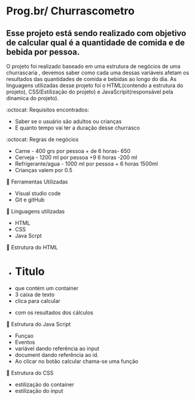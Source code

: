# Prog.br/ Churrascometro
 

 ## Esse projeto está sendo realizado com objetivo de calcular qual é a quantidade de comida e de bebida por pessoa.

 O projeto foi realizado baseado em uma estrutura de negócios de uma churrascaria , devemos saber como cada uma dessas variáveis afetam os resultados das quantidades de comida e bebidas ao longo do dia. As linguagens utilizadas desse projeto foi o HTML(contendo a estrutura do projeto), CSS(Estilização do projeto) e JavaScripit(responsável pela dinamica do projeto).
 

 :octocat: Requisitos encontrados:

- Saber se o usuário são adultos ou crianças
- E quanto tempo vai ter a duração desse churrasco

:octocat: Regras de negócios

- Carne - 400 grs por pessoa + de 6 horas- 650
- Cerveja - 1200 ml por pessoa +9 6 horas -200 ml
- Refrigerante/agua - 1000 ml por pessoa + 6 horas 1500ml
- Crianças valem por 0.5

:wrench: Ferramentas Utilizadas
- Visual studio code
- Git e gitHub 

:wrench: Linguagens utilizadas

- HTML
- CSS
- Java Scrpt

:wrench: Estrutura do HTML

- <h1> Titulo </h1>
- <div> que contém um container </div>
- <imput> 3 caixa de texto </imput>
- <botton>clica para calcular</botton>
- <p> com os resultados dos cálculos </p>

:wrench: Estrutura do Java Script

- Funçao
- Eventos
- variável dando referência ao input
- document dando referência ao id.
- Ao clicar no botão calcular chama-se uma função


:wrench: Estrutura do CSS
- estilização do container
- estilização do input


